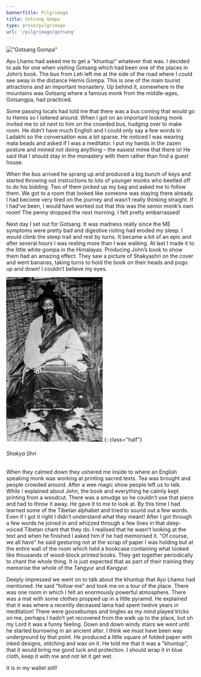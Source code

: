 ```yaml
---
bannerTitle: Pilgrimage
title: Gotsang Gompa
type: prose/pilgrimage
url: '/pilgrimage/gotsang'
---
```


!["Gotsang Gompa"](/images/pilg1/dscn0093.jpg "Taklung Rinpoche")

Ayu Lhamo had asked me to get a "khuntup" whatever that was. I decided to ask
for one when visiting Gotsang which had been one of the places in John’s book.
The bus from Leh left me at the side of the road where I could see away in the
distance Hemis Gompa. This is one of the main tourist attractions and an
important monastery. Up behind it, somewhere in the mountains was Gotsang where
a famous monk from the middle-ages, Gotsangpa, had practiced. 

Some passing locals had told me that there was a bus coming that would go to
Hemis so I loitered around. When I got on an important looking monk invited me
to sit next to him on the crowded bus, hudging over to make room. He didn’t
have much English and I could only say a few words in Ladakhi so the
conversation was a bit sparse. He noticed I was wearing mala beads and asked if
I was a meditator. I put my hands in the zazen posture and mimed not doing
anything – the easiest mime that there is! He said that I should stay in the
monastery with them rather than find a guest house. 

When the bus arrived he sprang up and produced a big bunch of keys and started
throwing out instructions to lots of younger monks who beetled off to do his
bidding. Two of them picked up my bag and asked me to follow them. We got to a
room that looked like someone was staying there already. I had become very
tired on the journey and wasn’t really thinking straight. If I had've been, I
would have worked out that this was the senior monk’s own room! The penny
dropped the next morning. I felt pretty embarrassed! 

Next day I set out for Gotsang. It was madness really since the ME symptoms
were pretty bad and digestive rioting had eroded my sleep. I would climb the
steep trail and rest by turns. It became a bit of an epic and after several
hours I was resting more than I was walking. At last I made it to the little
white gompa in the Himalayas. Producing John’s book to show them had an amazing
effect. They saw a picture of Shakyashri on the cover and went bananas, taking
turns to hold the book on their heads and pogo up and down! I couldn’t believe
my eyes. 

![Shakya Shri](/assets/images/pilg1/shakyashri.jpg)
{: class="half"}
###### Shakya Shri

When they calmed down they ushered me inside to where an English speaking monk
was working at printing sacred texts. Tea was brought and people crowded
around. After a wee magic show people left us to talk. While I explained about
John, the book and everything he calmly kept printing from a woodcut. There was
a smudge so he couldn’t use that piece and had to throw it away. He gave it to
me to look at. By this time I had learned some of the Tibetan alphabet and
tried to sound out a few words. Even if I got it right I didn’t understand what
they meant! After I got through a few words he joined in and whizzed through a
few lines in that deep-voiced Tibetan chant that they do. I realised that he
wasn’t looking at the text and when he finished I asked him if he had memorised
it. "Of course, we all have" he said gesturing not at the scrap of paper I was
holding but at the entire wall of the room which held a bookcase containing
what looked like thousands of wood-block printed books. They get together
periodically to chant the whole thing. It is just expected that as part of
their training they memorise the whole of the Tangyur and Kangyur. 

Deeply impressed we went on to talk about the khuntup that Ayo Lhamo had
mentioned. He said "follow me" and took me on a tour of the place. There was
one room in which I felt an enormously powerful atmosphere. There was a mat
with some clothes propped up in a little pyramid. He explained that it was
where a recently deceased lama had spent twelve years in meditation! There were
goosebumps and tingles as my mind played tricks on me, perhaps I hadn’t yet
recovered from the walk up to the place, but oh my Lord it was a funny feeling.
Down and down windy stairs we went until he started burrowing in an ancient
alter. I think we must have been way underground by that point. He produced a
little square of folded paper with inked designs, stitching and wax on it. He
told me that it was a "khuntup", that it would bring me good luck and
protection. I should wrap it in blue cloth, keep it with me and not let it get
wet. 

It is in my wallet still!

